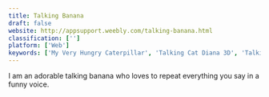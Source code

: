 ```yaml
---
title: Talking Banana
draft: false 
website: http://appsupport.weebly.com/talking-banana.html
classification: ['']
platform: ['Web']
keywords: ['My Very Hungry Caterpillar', 'Talking Cat Diana 3D', 'Talking Dog Max', 'Talking Tom']
---
```

I am an adorable talking banana who loves to repeat everything you say in a funny voice.